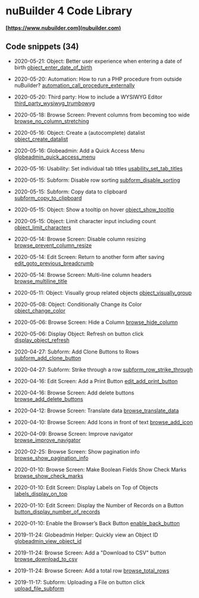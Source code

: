 # nuBuilder 4 Code Library

#### [https://www.nubuilder.com](nubuilder.com)


## Code snippets (34)

* 2020-05-21: Object: Better user experience when entering a date of birth [object_enter_date_of_birth](object_enter_date_of_birth)

* 2020-05-20: Automation: How to run a PHP procedure from outside nuBuilder? [automation_call_procedure_externally](
automation_call_procedure_externally)
* 2020-05-20: Third party: How to include a WYSIWYG Editor [third_party_wysiwyg_trumbowyg](third_party_wysiwyg_trumbowyg)

* 2020-05-18: Browse Screen: Prevent columns from becoming too wide [browse_no_column_stretching](browse_no_column_stretching)

* 2020-05-16: Object: Create a (autocomplete) datalist [object_create_datalist](object_create_datalist)

* 2020-05-16: Globeadmin: Add a Quick Access Menu [globeadmin_quick_access_menu](globeadmin_quick_access_menu)

* 2020-05-16: Usability: Set individual tab titles [usability_set_tab_titles](usability_set_tab_titles)

* 2020-05-15: Subform: Disable row sorting [subform_disable_sorting](subform_disable_sorting)

* 2020-05-15: Subform: Copy data to clipboard [subform_copy_to_clipboard](subform_copy_to_clipboard)

* 2020-05-15: Object: Show a tooltip on hover [object_show_tooltip](object_show_tooltip)

* 2020-05-15: Object: Limit character input including count [object_limit_characters](object_limit_characters)

* 2020-05-14: Browse Screen: Disable column resizing [browse_prevent_column_resize](browse_prevent_column_resize)

* 2020-05-14: Edit Screen: Return to another form after saving [edit_goto_previous_breadcrumb](edit_goto_previous_breadcrumb)

* 2020-05-14: Browse Screen: Multi-line column headers [browse_multiline_title](browse_multiline_title)

* 2020-05-11: Object: Visually group related objects [object_visually_group](object_visually_group)

* 2020-05-08: Object: Conditionally Change its Color [object_change_color](object_change_color)

* 2020-05-06: Browse Screen: Hide a Column [browse_hide_column](browse_hide_column)

* 2020-05-06: Display Object: Refresh on button click [display_object_refresh](display_object_refresh)

* 2020-04-27: Subform: Add Clone Buttons to Rows [subform_add_clone_button](subform_add_clone_button)

* 2020-04-27: Subform: Strike through a row [subform_row_strike_through](subform_row_strike_through)

* 2020-04-16: Edit Screen: Add a Print Button [edit_add_print_button](edit_add_print_button)

* 2020-04-16: Browse Screen: Add delete buttons [browse_add_delete_buttons](browse_add_delete_buttons)

* 2020-04-12: Browse Screen: Translate data [browse_translate_data](browse_translate_data)

* 2020-04-10: Browse Screen: Add Icons in front of text [browse_add_icon](browse_add_icon)

* 2020-04-09: Browse Screen: Improve navigator [browse_improve_navigator](browse_improve_navigator)

* 2020-02-25: Browse Screen: Show pagination info [browse_show_pagination_info](browse_show_pagination_info)

* 2020-01-10: Browse Screen: Make Boolean Fields Show Check Marks [browse_show_check_marks](browse_show_check_marks)

* 2020-01-10: Edit Screen: Display Labels on Top of Objects [labels_display_on_top](labels_display_on_top)

* 2020-01-10: Edit Screen: Display the Number of Records on a Button [button_display_number_of_records](button_display_number_of_records)

* 2020-01-10: Enable the Browser’s Back Button [enable_back_button](enable_back_button)

* 2019-11-24: Globeadmin Helper: Quickly view an Object ID [globeadmin_view_object_id](globeadmin_view_object_id)

* 2019-11-24: Browse Screen: Add a "Download to CSV" button [browse_download_to_csv](browse_download_to_csv)

* 2019-11-24: Browse Screen: Add a total row [browse_total_rows](https://github.com/smalos/nubuilder-code-snippets/tree/master/browse_total_rows)

* 2019-11-17: Subform: Uploading a File on button click [upload_file_subform](https://github.com/smalos/nubuilder-code-snippets/tree/master/upload_file_subform)

